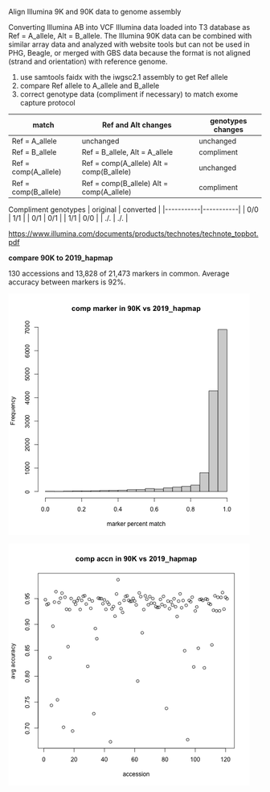 Align Illumina 9K and 90K data to genome assembly

Converting Illumina AB into VCF
Illumina data loaded into T3 database as Ref = A_allele, Alt = B_allele.
The Illumina 90K data can be combined with similar array data and analyzed with website tools but can not be used in PHG, Beagle, or merged with GBS data because the format is not aligned (strand and orientation) with reference genome.

1. use samtools faidx with the iwgsc2.1 assembly to get Ref allele
2. compare Ref allele to A_allele and B_allele
3. correct genotype data (compliment if necessary) to match exome capture protocol


| match	                | Ref and Alt changes             | genotypes changes |
|-----------------------|---------------------------------|-------------------|
| Ref = A_allele        | unchanged                       | unchanged  |
| Ref = B_allele        | Ref = B_allele, Alt = A_allele  | compliment |
| Ref = comp(A_allele)	| Ref = comp(A_allele) Alt = comp(B_allele) | unchanged  |
| Ref = comp(B_allele)	| Ref = comp(B_allele) Alt = comp(A_allele) | compliment |

Compliment genotypes
| original	| converted |
|-----------|-----------|
| 0/0       |	1/1       |
| 0/1       |	0/1       |
| 1/1	      | 0/0       |
| ./.	      | ./.       |

https://www.illumina.com/documents/products/technotes/technote_topbot.pdf

**compare 90K to 2019_hapmap**

130 accessions and 13,828 of 21,473 markers in common. Average accuracy between markers is 92%.

![by marker](https://github.com/TriticeaeToolbox/PHGv2/blob/main/accuracy/images/90Kvs2019hapmap-marker.png)

![by accession](https://github.com/TriticeaeToolbox/PHGv2/blob/main/accuracy/images/90Kvs2019hapmap-accn.png)

